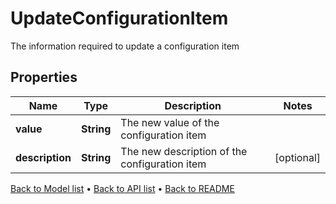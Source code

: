 

# UpdateConfigurationItem

The information required to update a configuration item

## Properties

| Name | Type | Description | Notes |
|------------ | ------------- | ------------- | -------------|
|**value** | **String** | The new value of the configuration item |  |
|**description** | **String** | The new description of the configuration item |  [optional] |



[Back to Model list](../README.md#documentation-for-models) &#8226; [Back to API list](../README.md#documentation-for-api-endpoints) &#8226; [Back to README](../README.md)


